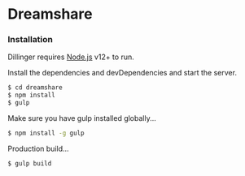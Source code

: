 # Dreamshare
### Installation

Dillinger requires [Node.js](https://nodejs.org/) v12+ to run.

Install the dependencies and devDependencies and start the server.

```sh
$ cd dreamshare
$ npm install 
$ gulp
```

Make sure you have gulp installed globally...

```sh
$ npm install -g gulp
```


Production build...

```sh
$ gulp build
```
